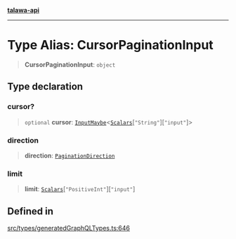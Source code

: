 [**talawa-api**](../../../README.md)

***

# Type Alias: CursorPaginationInput

> **CursorPaginationInput**: `object`

## Type declaration

### cursor?

> `optional` **cursor**: [`InputMaybe`](InputMaybe.md)\<[`Scalars`](Scalars.md)\[`"String"`\]\[`"input"`\]\>

### direction

> **direction**: [`PaginationDirection`](PaginationDirection.md)

### limit

> **limit**: [`Scalars`](Scalars.md)\[`"PositiveInt"`\]\[`"input"`\]

## Defined in

[src/types/generatedGraphQLTypes.ts:646](https://github.com/Suyash878/talawa-api/blob/e4413cec641a837926071678fed3c7f67234e31e/src/types/generatedGraphQLTypes.ts#L646)
